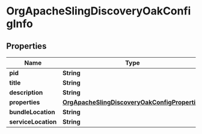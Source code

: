 
# OrgApacheSlingDiscoveryOakConfigInfo

## Properties
Name | Type | Description | Notes
------------ | ------------- | ------------- | -------------
**pid** | **String** |  |  [optional]
**title** | **String** |  |  [optional]
**description** | **String** |  |  [optional]
**properties** | [**OrgApacheSlingDiscoveryOakConfigProperties**](OrgApacheSlingDiscoveryOakConfigProperties.md) |  |  [optional]
**bundleLocation** | **String** |  |  [optional]
**serviceLocation** | **String** |  |  [optional]



